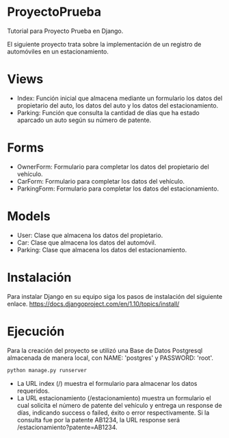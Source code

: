 # ProyectoPrueba

Tutorial para Proyecto Prueba en Django.

El siguiente proyecto trata sobre la implementación de un registro de automóviles en un estacionamiento.

Views
=========

- Index: Función inicial que almacena mediante un formulario los datos del propietario del auto, los datos del auto y los datos del estacionamiento.
- Parking: Función que consulta la cantidad de días que ha estado aparcado un auto según su número de patente.

Forms
=========

- OwnerForm: Formulario para completar los datos del propietario del vehículo.
- CarForm: Formulario para completar los datos del vehículo.
- ParkingForm: Formulario para completar los datos del estacionamiento.

Models
=========

- User: Clase que almacena los datos del propietario.
- Car: Clase que almacena los datos del automóvil.
- Parking: Clase que almacena los datos del estacionamiento.

Instalación
=========

Para instalar Django en su equipo siga los pasos de instalación del siguiente enlace.
https://docs.djangoproject.com/en/1.10/topics/install/

Ejecución
=========

Para la creación del proyecto se utilizó una Base de Datos Postgresql almacenada de manera local, con NAME: 'postgres' y PASSWORD: 'root'.

```sh
python manage.py runserver
```

- La URL index (/) muestra el formulario para almacenar los datos requeridos.
- La URL estacionamiento (/estacionamiento) muestra un formulario el cual solicita el número de patente del vehículo y entrega un response de días, indicando success o failed, éxito o error respectivamente. Si la consulta fue por la patente AB1234, la URL response será /estacionamiento?patente=AB1234.
